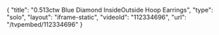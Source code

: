 {
    "title": "0.513ctw Blue Diamond InsideOutside Hoop Earrings",
    "type": "solo",
    "layout": "iframe-static",
    "videoId": "112334696",
    "url": "\/tvpembed\/112334696"
}